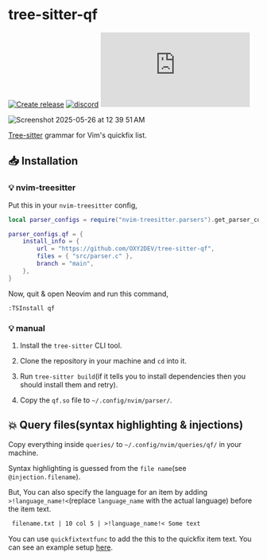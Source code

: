 # tree-sitter-qf

[![Create release][release]](https://github.com/OXY2DEV/tree-sitter-qf/actions/workflows/release.yml)
[![discord][discord]](https://discord.gg/w7nTvsVJhm)
[![matrix][matrix]](https://matrix.to/#/#tree-sitter-chat:matrix.org)

![Screenshot 2025-05-26 at 12 39 51 AM](https://github.com/user-attachments/assets/1c872df9-0ceb-465f-87bb-bd9ebc148233)

[Tree-sitter](https://github.com/tree-sitter/tree-sitter) grammar for Vim's quickfix list.

[release]: https://github.com/OXY2DEV/tree-sitter-qf/actions/workflows/release.yml/badge.svg
[discord]: https://img.shields.io/discord/1063097320771698699?logo=discord&label=discord
[matrix]: https://img.shields.io/matrix/tree-sitter-chat%3Amatrix.org?logo=matrix&label=matrix

## 📥 Installation

### 💡 nvim-treesitter

Put this in your `nvim-treesitter` config,

```lua
local parser_configs = require("nvim-treesitter.parsers").get_parser_configs();

parser_configs.qf = {
    install_info = {
        url = "https://github.com/OXY2DEV/tree-sitter-qf",
        files = { "src/parser.c" },
        branch = "main",
    },
}
```

Now, quit & open Neovim and run this command,

```vim
:TSInstall qf
```

### 💡 manual

1. Install the `tree-sitter` CLI tool.

2. Clone the repository in your machine and `cd` into it.

3. Run `tree-sitter build`(if it tells you to install dependencies then you should install them and retry).

4. Copy the `qf.so` file to `~/.config/nvim/parser/`.

## 💥 Query files(syntax highlighting & injections)

Copy everything inside `queries/` to `~/.config/nvim/queries/qf/` in your machine.

Syntax highlighting is guessed from the `file name`(see `@injection.filename`).

But, You can also specify the language for an item by adding `>!language_name!<`(replace `language_name` with the actual language) before the item text.

```txt
 filename.txt | 10 col 5 | >!language_name!< Some text
```

You can use `quickfixtextfunc` to add the this to the quickfix item text. You can see an example setup [here](https://github.com/OXY2DEV/nvim/blob/fc1788c3edc588b092769c40537f3ffe81506327/lua/scripts/quickfix.lua#L94-L297).
